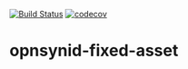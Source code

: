 [![Build Status](https://travis-ci.org/open-synergy/opnsynid-fixed-asset.svg?branch=8.0)](https://travis-ci.org/open-synergy/8.0)
[![codecov](https://codecov.io/gh/open-synergy/opnsynid-fixed-asset/branch/8.0}/graph/badge.svg)](https://codecov.io/gh/open-synergy/opnsynid-fixed-asset)

# opnsynid-fixed-asset
